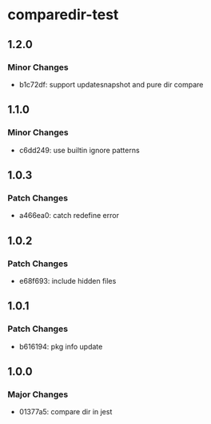 # comparedir-test

## 1.2.0

### Minor Changes

- b1c72df: support updatesnapshot and pure dir compare

## 1.1.0

### Minor Changes

- c6dd249: use builtin ignore patterns

## 1.0.3

### Patch Changes

- a466ea0: catch redefine error

## 1.0.2

### Patch Changes

- e68f693: include hidden files

## 1.0.1

### Patch Changes

- b616194: pkg info update

## 1.0.0

### Major Changes

- 01377a5: compare dir in jest
